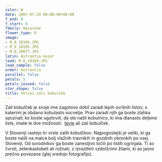 ```yaml
---
color: W
date: 2007-07-29 00:00:00+00:00
f_end: 8
f_start: 6
family: Apiaceae
flower_type: O
image:
- M_0_10104.JPG
- M_0_10105.JPG
- M_0_10077.JPG
latin: Astrantia major
lead: M_0_10104.JPG
lead_sample: false
order: Astrantia
parallel: false
petals: 5
petals_joined: false
star_shape: false
title: Veliki zali kobulček
---
```

Zali kobulček je svoje ime zagotovo dobil zaradi lepih ovršnih listov, s katerimi je obdano kobulasto socvetje. Prav zaradi njih ga boste zlahka spoznali; ko boste ugotovili, da ste našli kobulnico, ki ima dlanasto deljene liste, imate le dve možnosti:  [tevje](../hacquetiaepipactis/) ali zali kobulček.

V Sloveniji rastejo tri vrste zalih kobulčkov. Najpogostejši je veliki, ki ga boste našli na malce bolj vlažnih travnikih in gozdnih obronkih po vsej Sloveniji. Od sorodnikov ga boste zanesljivo ločili po listih ogrinjala. Ti so čvrsti, zelenkastobeli ali rožnati, z izrazitimi vzdolžnimi žilami, ki so jasno prečno povezane (glej srednjo fotografijo).
